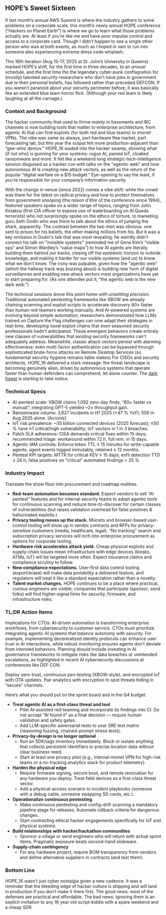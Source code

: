 ## HOPE’s Sweet Sixteen

If last month’s annual AWS Summit is where the industry gathers to solve problems on a corporate scale, this month’s newly annual HOPE conference (”Hackers on Planet Earth”) is where we go to learn what those problems actually are. At least if you’re like me and have poor impulse control and access to a corporate card. Though I didn’t happen to see a single other person who was at both events, as much as I hoped in vain to run into someone also experiencing extreme dress code whiplash. 

This 16th iteration (Aug 15–17, 2025 at St. John’s University in Queens) marked HOPE’s shift, for the first time in three decades, to an *annual* schedule, and the first time the the legendary cyber-punk conflagration for (mostly) talented security researchers who don’t have jobs in government due to their personal beliefs, has followed rather than preceded DEFCON. If you weren’t paranoid about your security perimeter before, it was basically like an extended blue team horror flick. (Although your red team is likely laughing at all the carnage.) 

### Context and Background

The hacker community that used to thrive mainly in basements and IRC channels is now building tools that matter to enterprise architecture, from agentic AI that can find exploits (for both red and blue teams) to mixnet VPNs. The vibe was same as always, part hardware flea market, part forecasting lab, but this year the output felt more production-adjacent than “gee-whiz demos.” HOPE_16 waded into the hacker swamp, showing what (if not who) is gunning for your systems: rogue AI, pwned IoT, cloaked ransomware and more. It felt like a weekend long strategic-tech-intelligence session disguised as a hacker con with talks on the "agentic web" and how autonomous AI is creating new attack vectors, as well as the return of the popular “digital warfare on a $15 budget.” Eye-opening to say the least, if you’re responsible for your company’s information security.  

With the change in venue (since 2022) comes a vibe shift: while the crowd was there for the latest on radical privacy and how to protect themselves from government snooping (the *raison d'être* of the conference since 1994), featured speakers spoke on a wider range of topics, ranging from John Kiriakou (first CIA officer to expose use of waterboarding on Al Queda terrorists) who not surprisingly spoke on the ethics of torture, to marketing guru Seth Godin who was there to talk about the ethics of jumping the shark, apparently. The contrast between the two men was obvious: one sent to prison for his beliefs, the other making millions from his. But it was a key omission in Godin's talk that was most revealing: he weirdly didn't connect his talk on "invisible systems" (reminded me of Gene Kim’s “visible ops” and Simon Wardley’s “value maps”) to how AI agents are literally building them behind our backs, closing off the epistemic horizon to outside knowledge, and making it harder for our visible systems (and us) to know what we don't know. The irony was palpable, given how the "agentic web" (which the hallway track was buzzing about) is building new form of digital surveillances and enabling new attack vectors most organizations have yet to start preparing for. (As one attendee put it, “the agentic web is the new dark web.”) 

The technical sessions drove this point home *with unsettling precision.* Traditional automated pentesting frameworks like XBOW are already chaining scanning and exploit scripts to accelerate discovery 80× faster than human red-teamers working manually. And AI-powered systems are evolving beyond simple automation; researchers demonstrated how LLMs trained on Capture the Flag challenges can now adapt their strategies in real-time, developing novel exploit chains that even seasoned security professionals hadn't anticipated. These emergent behaviors create entirely new classes of vulnerabilities that existing security frameworks can't adequately address. Meanwhile, classic attack vectors persist with alarming effectiveness: even multi-factor authentication can be bypassed through sophisticated brute-force attacks on Remote Desktop Services (so fundamental security hygiene remains table stakes) For CISOs and security architects, HOPE_16 delivered a stark message: the threat landscape is becoming genuinely alien, driven by autonomous systems that operate faster than human defenders can comprehend, let alone counter. The [dark forest](https://en.wikipedia.org/wiki/Dark_forest_hypothesis) is starting to take notice. 

### Technical Specs

- AI-pentest scale: XBOW claims 1,092 zero-day finds, “80× faster vs manual”; integrating GPT-5 yielded ~2× throughput gain.
- Ransomware volume: 3,627 incidents in H1 2025 (+47 % YoY); 506 in Aug 2025 alone. [Acronis]
- IoT risk prevalence: ~35 billion connected devices (2025 forecast); ≥50 % have ≥1 critical/high vulnerability; IoT vectors in 1 in 3 breaches.
- Patch SLA adherence: CISA demands critical fixes within 15 days; recommended triage: workaround within 72 h, full rem. in 15 days.
- Agentic IAM controls: Enforce token TTL ≤ 15 minutes for write-capable agents; agent events logged immutably, retained ≥ 12 months.
- Pentest KPI targets: MTTR for critical KEV ≤ 15 days; exfil detection TTD ≤ 24 h; false positives on “critical” automated findings < 25 %

### Industry Impact

Translate the show floor into procurement and roadmap realities.

- **Red-team automation becomes standard.** Expect vendors to sell “AI pentest” features and for internal security teams to adopt agentic tools for continuous scanning and reduce time-to-discover for certain classes of vulnerabilities (but raises validation overhead for false positives & hallucinated exploits.)
- **Privacy tooling moves up the stack.** Mixnets and browser-based user-control tooling will show up in vendor contracts and RFPs for privacy-sensitive customers (media, healthcare, legal). “No tracking” search and subscription privacy services will inch into enterprise procurement as options for corporate tooling.
- **Hardware risk accelerates attack yield.** Cheap physical exploits and supply-chain issues mean infrastructure with edge devices (kiosks, ATMs, IoT) will be targeted more often. Expect insurance claims and compliance scrutiny to follow.
- **New compliance expectations.** User-first data control tooling (export/erase) will make data portability a delivered feature, and regulators will treat it like a standard expectation rather than a novelty.
- **Talent market changes.** HOPE continues to be a place where practical, curious engineers are visible; companies that participate (sponsor, send folks) will find higher-signal hires for security, firmware, and infrastructure roles.

### TL;DR Action Items

Implications for CTOs: AI-driven automation is transforming enterprise workflows, from cybersecurity to customer service. CTOs must prioritize integrating agentic AI systems that balance autonomy with security. For example, implementing decentralized identity protocols can enhance user trust in AI interactions, while robust monitoring ensures agents don’t deviate from intended behaviors. Planning should include investing in AI governance frameworks to mitigate risks like data breaches or unintended escalations, as highlighted in recent AI cybersecurity discussions at conferences like DEF CON.

Deploy zero-trust, continuous pen-testing (XBOW-style), and encrypted IoT with OTA updates. Pair analytics with encryption to spot threats hiding in “secure” channels. 

Here’s what you should put on the sprint board and in the Q4 budget.

- **Treat agentic AI as a first-class threat and tool**
    - Pilot AI-assisted red-teaming and incorporate its findings into CI. Do not accept “AI found it” as a final decision — require human validation and safety gates.
    - Add LLM-specific adversarial tests to your SRE test matrix (reasoning fuzzing, chained-prompt stress tests).
- **Privacy-by-design is no longer optional**
    - Run an SDK/tags inventory immediately. Block or isolate anything that collects persistent identifiers or precise location data without clear business need.
    - Start at least one privacy pilot (e.g., internal mixnet VPN for high-risk teams or a no-tracking analytics stack for product telemetry).
- **Harden the physical edge**
    - Require firmware signing, secure boot, and remote revocation for any hardware you deploy. Treat field devices as a first-class threat vector.
    - Add a physical-access scenario to incident playbooks (someone with a debug cable, someone swapping SD cards, etc.).
- **Operationalize continuous pentesting**
    - Make continuous pentesting and config-drift scanning a mandatory pipeline stage for releases. Automate rollback criteria for dangerous changes.
    - Start contracting ethical hacker engagements specifically for IoT and physical systems.
- **Build relationships with hacker/hackathon communities**
    - Sponsor a village or send engineers who will return with actual sprint items. Pragmatic exposure beats second-hand slideware.
- **Supply-chain contingency**
    - For any hardware project, require BOM transparency from vendors and define alternative suppliers in contracts (and test them).

### Bottom Line

HOPE_16 wasn’t just cyber nostalgia given a new cadence. It was a reminder that the bleeding edge of hacker culture is shipping and will land in production if you don’t make it  there first. The good news: most of the defenses are practical and affordable. The bad news: ignoring them is an explicit invitation to any 16 year old script-kiddie with a spare weekend and a cheap SDR.
